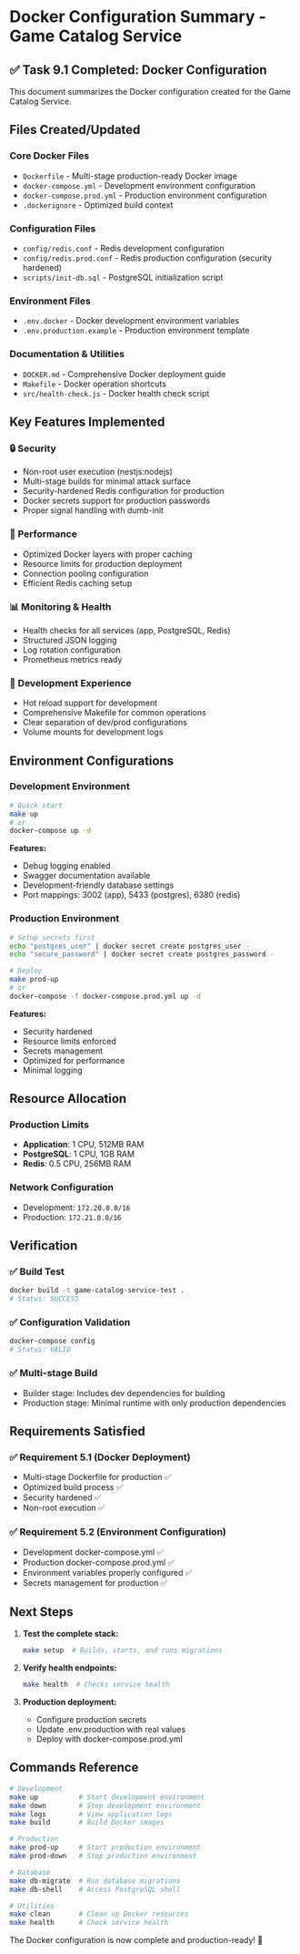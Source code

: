 # Docker Configuration Summary - Game Catalog Service

## ✅ Task 9.1 Completed: Docker Configuration

This document summarizes the Docker configuration created for the Game Catalog Service.

## Files Created/Updated

### Core Docker Files
- `Dockerfile` - Multi-stage production-ready Docker image
- `docker-compose.yml` - Development environment configuration
- `docker-compose.prod.yml` - Production environment configuration
- `.dockerignore` - Optimized build context

### Configuration Files
- `config/redis.conf` - Redis development configuration
- `config/redis.prod.conf` - Redis production configuration (security hardened)
- `scripts/init-db.sql` - PostgreSQL initialization script

### Environment Files
- `.env.docker` - Docker development environment variables
- `.env.production.example` - Production environment template

### Documentation & Utilities
- `DOCKER.md` - Comprehensive Docker deployment guide
- `Makefile` - Docker operation shortcuts
- `src/health-check.js` - Docker health check script

## Key Features Implemented

### 🔒 Security
- Non-root user execution (nestjs:nodejs)
- Multi-stage builds for minimal attack surface
- Security-hardened Redis configuration for production
- Docker secrets support for production passwords
- Proper signal handling with dumb-init

### 🚀 Performance
- Optimized Docker layers with proper caching
- Resource limits for production deployment
- Connection pooling configuration
- Efficient Redis caching setup

### 📊 Monitoring & Health
- Health checks for all services (app, PostgreSQL, Redis)
- Structured JSON logging
- Log rotation configuration
- Prometheus metrics ready

### 🔧 Development Experience
- Hot reload support for development
- Comprehensive Makefile for common operations
- Clear separation of dev/prod configurations
- Volume mounts for development logs

## Environment Configurations

### Development Environment
```bash
# Quick start
make up
# or
docker-compose up -d
```

**Features:**
- Debug logging enabled
- Swagger documentation available
- Development-friendly database settings
- Port mappings: 3002 (app), 5433 (postgres), 6380 (redis)

### Production Environment
```bash
# Setup secrets first
echo "postgres_user" | docker secret create postgres_user -
echo "secure_password" | docker secret create postgres_password -

# Deploy
make prod-up
# or
docker-compose -f docker-compose.prod.yml up -d
```

**Features:**
- Security hardened
- Resource limits enforced
- Secrets management
- Optimized for performance
- Minimal logging

## Resource Allocation

### Production Limits
- **Application**: 1 CPU, 512MB RAM
- **PostgreSQL**: 1 CPU, 1GB RAM
- **Redis**: 0.5 CPU, 256MB RAM

### Network Configuration
- Development: `172.20.0.0/16`
- Production: `172.21.0.0/16`

## Verification

### ✅ Build Test
```bash
docker build -t game-catalog-service-test .
# Status: SUCCESS
```

### ✅ Configuration Validation
```bash
docker-compose config
# Status: VALID
```

### ✅ Multi-stage Build
- Builder stage: Includes dev dependencies for building
- Production stage: Minimal runtime with only production dependencies

## Requirements Satisfied

### ✅ Requirement 5.1 (Docker Deployment)
- Multi-stage Dockerfile for production ✅
- Optimized build process ✅
- Security hardened ✅
- Non-root execution ✅

### ✅ Requirement 5.2 (Environment Configuration)
- Development docker-compose.yml ✅
- Production docker-compose.prod.yml ✅
- Environment variables properly configured ✅
- Secrets management for production ✅

## Next Steps

1. **Test the complete stack:**
   ```bash
   make setup  # Builds, starts, and runs migrations
   ```

2. **Verify health endpoints:**
   ```bash
   make health  # Checks service health
   ```

3. **Production deployment:**
   - Configure production secrets
   - Update .env.production with real values
   - Deploy with docker-compose.prod.yml

## Commands Reference

```bash
# Development
make up          # Start development environment
make down        # Stop development environment
make logs        # View application logs
make build       # Build Docker images

# Production
make prod-up     # Start production environment
make prod-down   # Stop production environment

# Database
make db-migrate  # Run database migrations
make db-shell    # Access PostgreSQL shell

# Utilities
make clean       # Clean up Docker resources
make health      # Check service health
```

The Docker configuration is now complete and production-ready! 🎉